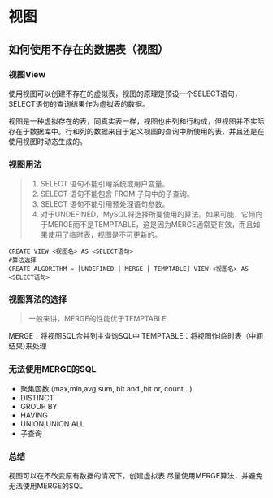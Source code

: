 # 视图
## 如何使用不存在的数据表（视图）

### 视图View

使用视图可以创建不存在的虚拟表，视图的原理是预设一个SELECT语句，SELECT语句的查询结果作为虚拟表的数据。

视图是一种虚拟存在的表，同真实表一样，视图也由列和行构成，但视图并不实际存在于数据库中。行和列的数据来自于定义视图的查询中所使用的表，并且还是在使用视图时动态生成的。

### 视图用法

> 1. SELECT 语句不能引用系统或用户变量。
> 2. SELECT 语句不能包含 FROM 子句中的子查询。
> 3. SELECT 语句不能引用预处理语句参数。
> 4. 对于UNDEFINED，MySQL将选择所要使用的算法。如果可能，它倾向于MERGE而不是TEMPTABLE，这是因为MERGE通常更有效，而且如果使用了临时表，视图是不可更新的。

```mysql
CREATE VIEW <视图名> AS <SELECT语句>
#算法选择
CREATE ALGORITHM = [UNDEFINED | MERGE | TEMPTABLE] VIEW <视图名> AS <SELECT语句>
```



### 视图算法的选择

> 一般来讲，MERGE的性能优于TEMPTABLE

MERGE：将视图SQL合并到主查询SQL中
TEMPTABLE：将视图作l临时表（中间结果)来处理 

### 无法使用MERGE的SQL

- 聚集函数 (max,min,avg,sum, bit and ,bit or, count...)
- DISTINCT
- GROUP BY
- HAVING
- UNION,UNION ALL
- 子查询

### 总结

视图可以在不改变原有数据的情况下，创建虚拟表
尽量使用MERGE算法，并避免无法使用MERGE的SQL
